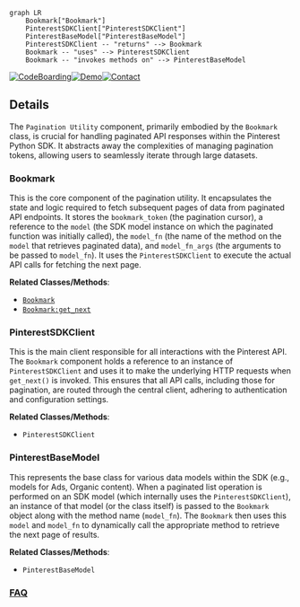 ```mermaid
graph LR
    Bookmark["Bookmark"]
    PinterestSDKClient["PinterestSDKClient"]
    PinterestBaseModel["PinterestBaseModel"]
    PinterestSDKClient -- "returns" --> Bookmark
    Bookmark -- "uses" --> PinterestSDKClient
    Bookmark -- "invokes methods on" --> PinterestBaseModel
```

[![CodeBoarding](https://img.shields.io/badge/Generated%20by-CodeBoarding-9cf?style=flat-square)](https://github.com/CodeBoarding/GeneratedOnBoardings)[![Demo](https://img.shields.io/badge/Try%20our-Demo-blue?style=flat-square)](https://www.codeboarding.org/demo)[![Contact](https://img.shields.io/badge/Contact%20us%20-%20contact@codeboarding.org-lightgrey?style=flat-square)](mailto:contact@codeboarding.org)

## Details

The `Pagination Utility` component, primarily embodied by the `Bookmark` class, is crucial for handling paginated API responses within the Pinterest Python SDK. It abstracts away the complexities of managing pagination tokens, allowing users to seamlessly iterate through large datasets.

### Bookmark
This is the core component of the pagination utility. It encapsulates the state and logic required to fetch subsequent pages of data from paginated API endpoints. It stores the `bookmark_token` (the pagination cursor), a reference to the `model` (the SDK model instance on which the paginated function was initially called), the `model_fn` (the name of the method on the `model` that retrieves paginated data), and `model_fn_args` (the arguments to be passed to `model_fn`). It uses the `PinterestSDKClient` to execute the actual API calls for fetching the next page.


**Related Classes/Methods**:

- <a href="https://github.com/pinterest/pinterest-python-sdk/blob/main/pinterest/utils/bookmark.py" target="_blank" rel="noopener noreferrer">`Bookmark`</a>
- <a href="https://github.com/pinterest/pinterest-python-sdk/blob/main/pinterest/utils/bookmark.py" target="_blank" rel="noopener noreferrer">`Bookmark:get_next`</a>


### PinterestSDKClient
This is the main client responsible for all interactions with the Pinterest API. The `Bookmark` component holds a reference to an instance of `PinterestSDKClient` and uses it to make the underlying HTTP requests when `get_next()` is invoked. This ensures that all API calls, including those for pagination, are routed through the central client, adhering to authentication and configuration settings.


**Related Classes/Methods**:

- `PinterestSDKClient`


### PinterestBaseModel
This represents the base class for various data models within the SDK (e.g., models for Ads, Organic content). When a paginated list operation is performed on an SDK model (which internally uses the `PinterestSDKClient`), an instance of that model (or the class itself) is passed to the `Bookmark` object along with the method name (`model_fn`). The `Bookmark` then uses this `model` and `model_fn` to dynamically call the appropriate method to retrieve the next page of results.


**Related Classes/Methods**:

- `PinterestBaseModel`




### [FAQ](https://github.com/CodeBoarding/GeneratedOnBoardings/tree/main?tab=readme-ov-file#faq)